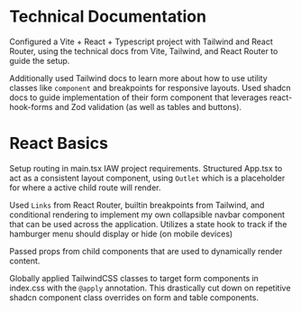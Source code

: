 # Technical Documentation

Configured a Vite + React + Typescript project with Tailwind and React Router, using the 
technical docs from Vite, Tailwind, and React Router to guide the setup. 

Additionally used Tailwind docs to learn more about how to use utility classes like `component` 
and breakpoints for responsive layouts. Used shadcn docs to guide implementation of their form component that 
leverages react-hook-forms and Zod validation (as well as tables and buttons).

# React Basics
Setup routing in main.tsx IAW project requirements. Structured App.tsx to act as a consistent 
layout component, using `Outlet` which is a placeholder for where a active child route will render.

Used `Links` from React Router, builtin breakpoints from Tailwind, and conditional rendering to 
implement my own collapsible navbar component that can be used across the application. Utilizes 
a state hook to track if the hamburger menu should display or hide (on mobile devices)

Passed props from child components that are used to dynamically render content.

Globally applied TailwindCSS classes to target form components in index.css with the `@apply` 
annotation. This drastically cut down on repetitive shadcn component class overrides on form and 
table components.
